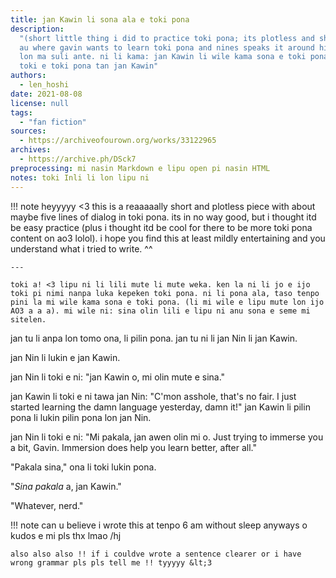```yaml
---
title: jan Kawin li sona ala e toki pona
description:
  "(short little thing i did to practice toki pona; its plotless and short)
  au where gavin wants to learn toki pona and nines speaks it around him lipu ni li
  lon ma suli ante. ni li kama: jan Kawin li wile kama sona e toki pona. jan Nin li
  toki e toki pona tan jan Kawin"
authors:
  - len_hoshi
date: 2021-08-08
license: null
tags:
  - "fan fiction"
sources:
  - https://archiveofourown.org/works/33122965
archives:
  - https://archive.ph/DSck7
preprocessing: mi nasin Markdown e lipu open pi nasin HTML
notes: toki Inli li lon lipu ni
---
```


!!! note
    heyyyyy <3 this is a reaaaaally short and plotless piece with about maybe five lines of dialog in toki pona. its in no way good, but i thought itd be easy practice (plus i thought itd be cool for there to be more toki pona content on ao3 lolol). i hope you find this at least mildly entertaining and you understand what i tried to write. ^^

    ---

    toki a! <3 lipu ni li lili mute li mute weka. ken la ni li jo e ijo toki pi nimi nanpa luka kepeken toki pona. ni li pona ala, taso tenpo pini la mi wile kama sona e toki pona. (li mi wile e lipu mute lon ijo AO3 a a a). mi wile ni: sina olin lili e lipu ni anu sona e seme mi sitelen.

jan tu li anpa lon tomo ona, li pilin pona. jan tu ni li jan Nin li jan Kawin.

jan Nin li lukin e jan Kawin.

jan Nin li toki e ni: "jan Kawin o, mi olin mute e sina."

jan Kawin li toki e ni tawa jan Nin: "C'mon asshole, that's no fair. I just started learning the damn language yesterday, damn it!" jan Kawin li pilin pona li lukin pilin pona lon jan Nin.

jan Nin li toki e ni: "Mi pakala, jan awen olin mi o. Just trying to immerse you a bit, Gavin. Immersion does help you learn better, after all."

"Pakala sina," ona li toki lukin pona.

"*Sina pakala* a, jan Kawin."

"Whatever, nerd."

!!! note
    can u believe i wrote this at tenpo 6 am without sleep anyways o kudos e mi pls thx lmao /hj

    also also also !! if i couldve wrote a sentence clearer or i have wrong grammar pls pls tell me !! tyyyyy &lt;3